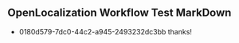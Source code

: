 ## OpenLocalization Workflow Test MarkDown
* 0180d579-7dc0-44c2-a945-2493232dc3bb thanks!

<!--HONumber=Sep16_HO1-->


